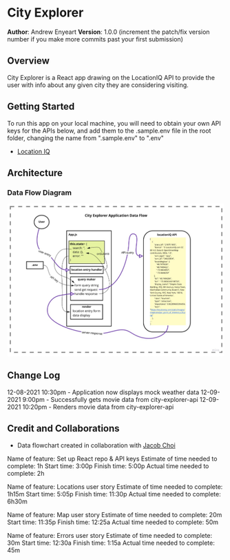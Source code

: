 # City Explorer

**Author**: Andrew Enyeart
**Version**: 1.0.0 (increment the patch/fix version number if you make more commits past your first submission)

## Overview
City Explorer is a React app drawing on the LocationIQ API to provide the user with info about any given city they are considering visiting.

## Getting Started
To run this app on your local machine, you will need to obtain your own API keys for the APIs below, and add them to the .sample.env file in the root folder, changing the name from ".sample.env" to ".env"
- [Location IQ](https://locationiq.com/register)


## Architecture
### Data Flow Diagram
![Data Flow Diagram](./public/img/data-flow.jpg?raw=true "Data Flow Diagram")

## Change Log
<!-- Use this area to document the iterative changes made to your application as each feature is successfully implemented. Use time stamps. Here's an example:

01-01-2001 4:59pm - Application now has a fully-functional express server, with a GET route for the location resource. -->

12-08-2021 10:30pm - Application now displays mock weather data
12-09-2021 9:00pm - Successfully gets movie data from city-explorer-api
12-09-2021 10:20pm - Renders movie data from city-explorer-api


## Credit and Collaborations

- Data flowchart created in collaboration with [Jacob Choi](https://github.com/Choij12)

Name of feature: Set up React repo & API keys
Estimate of time needed to complete: 1h
Start time: 3:00p
Finish time: 5:00p
Actual time needed to complete: 2h

Name of feature: Locations user story
Estimate of time needed to complete: 1h15m
Start time: 5:05p
Finish time: 11:30p
Actual time needed to complete: 6h30m

Name of feature: Map user story
Estimate of time needed to complete: 20m
Start time: 11:35p
Finish time: 12:25a
Actual time needed to complete: 50m

Name of feature: Errors user story
Estimate of time needed to complete: 30m
Start time: 12:30a
Finish time: 1:15a
Actual time needed to complete: 45m